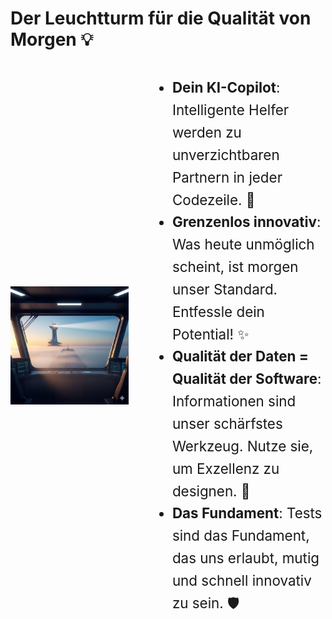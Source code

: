 # Der Leuchtturm für die Qualität von Morgen 💡

<div style="display: grid; grid-template-columns: 1fr 1.5fr; gap: 2rem; align-items: center;">
	<img src="images/leuchtturm.png" alt="Leuchtturm" style="width: 100%; height: auto;" />
	<ul style="font-size: clamp(1rem, 2.5vw, 1.4rem); line-height: 1.6;">
		<li><b>Dein KI-Copilot</b>: Intelligente Helfer werden zu unverzichtbaren Partnern in jeder Codezeile. 🤖</li>
		<li><b>Grenzenlos innovativ</b>: Was heute unmöglich scheint, ist morgen unser Standard. Entfessle dein Potential! ✨</li>
		<li><b>Qualität der Daten = Qualität der Software</b>: Informationen sind unser schärfstes Werkzeug. Nutze sie, um Exzellenz zu designen. 💎</li>
		<li><b>Das Fundament</b>: Tests sind das Fundament, das uns erlaubt, mutig und schnell innovativ zu sein. 🛡️</li>
	</ul>
</div>

<!-- <div style="color: red; font-weight: bold;">
KI - unser Helfer, Freund, Partner, Retter
</div> -->